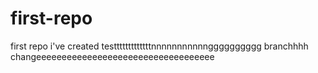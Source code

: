 # first-repo
first repo i've created
testttttttttttttnnnnnnnnnnngggggggggg branchhhh changeeeeeeeeeeeeeeeeeeeeeeeeeeeeeeeeeee
